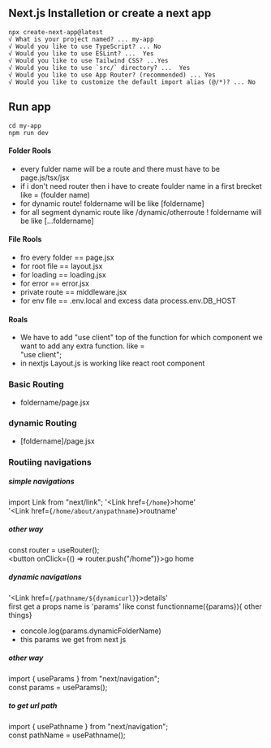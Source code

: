 ## Next.js Installetion or create a next app 
```
npx create-next-app@latest
√ What is your project named? ... my-app
√ Would you like to use TypeScript? ... No
√ Would you like to use ESLint? ...  Yes
√ Would you like to use Tailwind CSS? ...Yes
√ Would you like to use `src/` directory? ...  Yes
√ Would you like to use App Router? (recommended) ... Yes
√ Would you like to customize the default import alias (@/*)? ... No 
```

## Run app
```
cd my-app
npm run dev
```
#### Folder Rools
- every fulder name will be a route and there must have to be page.js/tsx/jsx
- if i don't need router then i have to create foulder name in a first brecket like = (foulder name)
- for dynamic route! foldername will be like [foldername]
- for all segment dynamic route like /dynamic/otherroute ! foldername will be like [...foldername]
#### File Rools
- fro every folder == page.jsx
- for root file == layout.jsx
- for loading == loading.jsx
- for error == error.jsx
- private route == middleware.jsx
- for env file == .env.local and excess  data process.env.DB_HOST
#### Roals
- We have to add "use client" top of the function for which component we want to add any extra function. like = <br/>
"use client";
- in nextjs Layout.js is working like react root component
### Basic Routing
- foldername/page.jsx

### dynamic Routing
- [foldername]/page.jsx

### Routiing navigations
  ##### simple navigations
  import Link from "next/link"; 
  '<Link href={`/home`}>home</Link>'<br/>
  '<Link href={`/home/about/anypathname`}>routname</Link>'<br/>
  ##### other way
  const router = useRouter();<br/>
  <button onClick={() => router.push("/home")}>go home</button><br/>
  ##### dynamic navigations
  '<Link href={`/pathname/${dynamicurl}`}>details</Link>'<br/>
  first get a props name is 'params' like const functionname({params}){ other things} <br/>
  - concole.log(params.dynamicFolderName)
  - this params we get from next js<br/>
  ##### other way
  import { useParams } from "next/navigation";<br/>
  const params = useParams();<br/>
  ##### to get url path
  import { usePathname } from "next/navigation";<br/>
  const pathName = usePathname();<br/>
